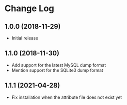# Change Log

## 1.0.0 (2018-11-29)

- Initial release

## 1.1.0 (2018-11-30)

- Add support for the latest MySQL dump format
- Mention support for the SQLite3 dump format

## 1.1.1 (2021-04-28)

- Fix installation when the attribute file does not exist yet
